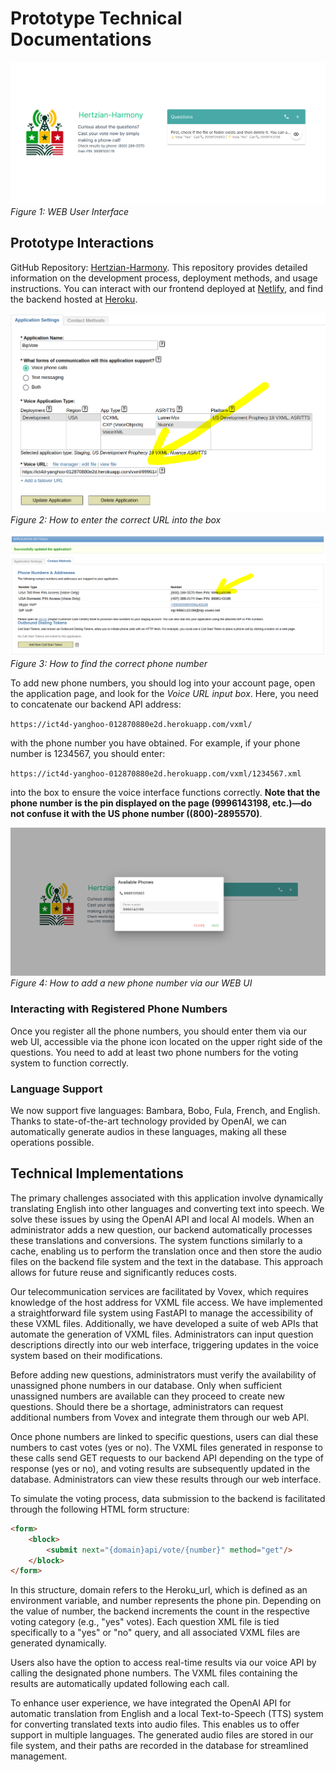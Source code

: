 # Prototype Technical Documentations

![WEB User Interface](images/UI.png)
*Figure 1: WEB User Interface*

## Prototype Interactions

GitHub Repository: [Hertzian-Harmony](https://github.com/PolymagicYang/Hertzian-Harmony). This repository provides detailed information on the development process, deployment methods, and usage instructions. You can interact with our frontend deployed at [Netlify](https://main--precious-crisp-61d133.netlify.app/), and find the backend hosted at [Heroku](https://ict4d-yanghoo-012870880e2d.herokuapp.com/).

![How to enter the correct URL into the box](images/url.png)
*Figure 2: How to enter the correct URL into the box*

![How to find the correct phone number](images/pin.png)
*Figure 3: How to find the correct phone number*

To add new phone numbers, you should log into your account page, open the application page, and look for the *Voice URL input box*. Here, you need to concatenate our backend API address:

`https://ict4d-yanghoo-012870880e2d.herokuapp.com/vxml/`

with the phone number you have obtained. For example, if your phone number is 1234567, you should enter:

`https://ict4d-yanghoo-012870880e2d.herokuapp.com/vxml/1234567.xml`

into the box to ensure the voice interface functions correctly. **Note that the phone number is the pin displayed on the page (9996143198, etc.)—do not confuse it with the US phone number ((800)-2895570)**.

![Add new phone number](images/addnewphone.png)
*Figure 4: How to add a new phone number via our WEB UI*

### Interacting with Registered Phone Numbers

Once you register all the phone numbers, you should enter them via our web UI, accessible via the phone icon located on the upper right side of the questions. You need to add at least two phone numbers for the voting system to function correctly.

### Language Support

We now support five languages: Bambara, Bobo, Fula, French, and English. Thanks to state-of-the-art technology provided by OpenAI, we can automatically generate audios in these languages, making all these operations possible.

## Technical Implementations

The primary challenges associated with this application involve dynamically translating English into other languages and converting text into speech. We solve these issues by using the OpenAI API and local AI models. When an administrator adds a new question, our backend automatically processes these translations and conversions. The system functions similarly to a cache, enabling us to perform the translation once and then store the audio files on the backend file system and the text in the database. This approach allows for future reuse and significantly reduces costs.

Our telecommunication services are facilitated by Vovex, which requires knowledge of the host address for VXML file access. We have implemented a straightforward file system using FastAPI to manage the accessibility of these VXML files. Additionally, we have developed a suite of web APIs that automate the generation of VXML files. Administrators can input question descriptions directly into our web interface, triggering updates in the voice system based on their modifications.

Before adding new questions, administrators must verify the availability of unassigned phone numbers in our database. Only when sufficient unassigned numbers are available can they proceed to create new questions. Should there be a shortage, administrators can request additional numbers from Vovex and integrate them through our web API.

Once phone numbers are linked to specific questions, users can dial these numbers to cast votes (yes or no). The VXML files generated in response to these calls send GET requests to our backend API depending on the type of response (yes or no), and voting results are subsequently updated in the database. Administrators can view these results through our web interface.

To simulate the voting process, data submission to the backend is facilitated through the following HTML form structure:

```html
<form>
    <block>
        <submit next="{domain}api/vote/{number}" method="get"/>
    </block>
</form>

```
In this structure, domain refers to the Heroku_url, which is defined as an environment variable, and number represents the phone pin. Depending on the value of number, the backend increments the count in the respective voting category (e.g., "yes" votes). Each question XML file is tied specifically to a "yes" or "no" query, and all associated VXML files are generated dynamically.

Users also have the option to access real-time results via our voice API by calling the designated phone numbers. The VXML files containing the results are automatically updated following each call.

To enhance user experience, we have integrated the OpenAI API for automatic translation from English and a local Text-to-Speech (TTS) system for converting translated texts into audio files. This enables us to offer support in multiple languages. The generated audio files are stored in our file system, and their paths are recorded in the database for streamlined management.